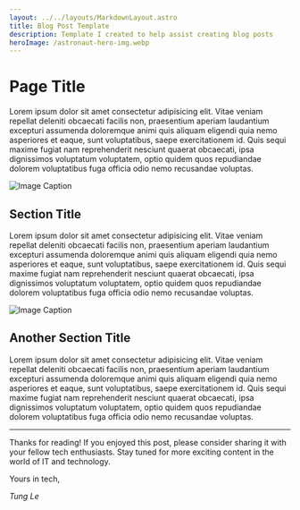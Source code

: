 ```yaml
---
layout: ../../layouts/MarkdownLayout.astro
title: Blog Post Template
description: Template I created to help assist creating blog posts
heroImage: /astronaut-hero-img.webp
---
```


# Page Title

<!-- Introduction Section -->
Lorem ipsum dolor sit amet consectetur adipisicing elit. Vitae veniam repellat deleniti obcaecati facilis non, praesentium aperiam laudantium excepturi assumenda doloremque animi quis aliquam eligendi quia nemo asperiores et eaque, sunt voluptatibus, saepe exercitationem id. Quis sequi maxime fugiat nam reprehenderit nesciunt quaerat obcaecati, ipsa dignissimos voluptatum voluptatem, optio quidem quos repudiandae dolorem voluptatibus fuga officia odio nemo recusandae voluptas.

<!-- Image Section -->
![Image Caption](https://images.unsplash.com/photo-1699099259299-ef7ec1174f64?q=80&w=2787&auto=format&fit=crop&ixlib=rb-4.0.3&ixid=M3wxMjA3fDB8MHxwaG90by1wYWdlfHx8fGVufDB8fHx8fA%3D%3D)

<!-- Title Section -->
## Section Title

Lorem ipsum dolor sit amet consectetur adipisicing elit. Vitae veniam repellat deleniti obcaecati facilis non, praesentium aperiam laudantium excepturi assumenda doloremque animi quis aliquam eligendi quia nemo asperiores et eaque, sunt voluptatibus, saepe exercitationem id. Quis sequi maxime fugiat nam reprehenderit nesciunt quaerat obcaecati, ipsa dignissimos voluptatum voluptatem, optio quidem quos repudiandae dolorem voluptatibus fuga officia odio nemo recusandae voluptas.

<!-- Another Image Section -->
![Image Caption](https://images.unsplash.com/photo-1699099259299-ef7ec1174f64?q=80&w=2787&auto=format&fit=crop&ixlib=rb-4.0.3&ixid=M3wxMjA3fDB8MHxwaG90by1wYWdlfHx8fGVufDB8fHx8fA%3D%3D)

<!-- Another Title Section -->
## Another Section Title

Lorem ipsum dolor sit amet consectetur adipisicing elit. Vitae veniam repellat deleniti obcaecati facilis non, praesentium aperiam laudantium excepturi assumenda doloremque animi quis aliquam eligendi quia nemo asperiores et eaque, sunt voluptatibus, saepe exercitationem id. Quis sequi maxime fugiat nam reprehenderit nesciunt quaerat obcaecati, ipsa dignissimos voluptatum voluptatem, optio quidem quos repudiandae dolorem voluptatibus fuga officia odio nemo recusandae voluptas.

<!-- Closing Section -->
<!-- Custom Closing Section -->

---
Thanks for reading! If you enjoyed this post, please consider sharing it with your fellow tech enthusiasts. Stay tuned for more exciting content in the world of IT and technology.

Yours in tech,

*Tung Le* 
